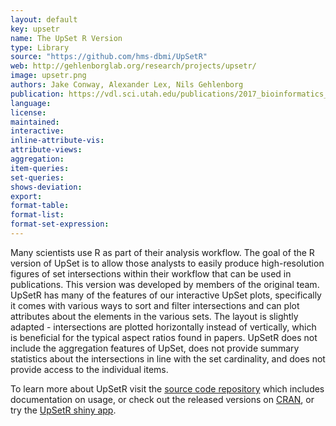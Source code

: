 ```yaml
---
layout: default
key: upsetr
name: The UpSet R Version
type: Library
source: "https://github.com/hms-dbmi/UpSetR"
web: http://gehlenborglab.org/research/projects/upsetr/
image: upsetr.png
authors: Jake Conway, Alexander Lex, Nils Gehlenborg
publication: https://vdl.sci.utah.edu/publications/2017_bioinformatics_upsetr/
language:
license:
maintained: 
interactive: 
inline-attribute-vis: 
attribute-views: 
aggregation: 
item-queries: 
set-queries: 
shows-deviation: 
export: 
format-table: 
format-list: 
format-set-expression: 
---
```

Many scientists use R as part of their analysis workflow. The goal of the R version of UpSet is to allow those analysts to easily produce high-resolution figures of set intersections within their workflow that can be used in publications. This version was developed by members of the original team. UpSetR has many of the features of our interactive UpSet plots, specifically it comes with various ways to sort and filter intersections and can plot attributes about the elements in the various sets. The layout is slightly adapted - intersections are plotted horizontally instead of vertically, which is beneficial for the typical aspect ratios found in papers. UpSetR does not include the aggregation features of UpSet, does not provide summary statistics about the intersections in line with the set cardinality, and does not provide access to the individual items.

To learn more about UpSetR visit the [source code repository](https://github.com/hms-dbmi/UpSetR) which includes documentation on usage, or check out the released versions on [CRAN](https://cran.r-project.org/web/packages/UpSetR/), or try the [UpSetR shiny app](https://gehlenborglab.shinyapps.io/upsetr/).